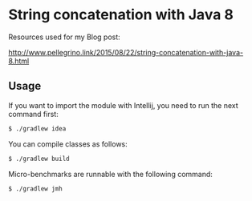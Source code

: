 # String concatenation with Java 8

Resources used for my Blog post:

http://www.pellegrino.link/2015/08/22/string-concatenation-with-java-8.html

## Usage

If you want to import the module with Intellij, you need to run the next command first:

```bash
$ ./gradlew idea
```

You can compile classes as follows:

```bash
$ ./gradlew build
```

Micro-benchmarks are runnable with the following command:

```bash
$ ./gradlew jmh
```


